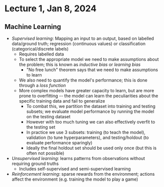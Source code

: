 # Lecture 1, Jan 8, 2024

## Machine Learning

* *Supervised learning*: Mapping an input to an output, based on labelled data/ground truth; regression (continuous values) or classification (categorical/discrete labels)
	* Requires labelled data
	* To select the appropriate model we need to make assumptions about the problem; this is known as *inductive bias* or *learning bias*
		* "No free lunch" theorem says that we need to make assumptions to learn
	* We also need to quantify the model's performance; this is done through a *loss function*
	* More complex models have greater capacity to learn, but are more prone to overfitting -- the model can learn the peculiarities about the specific training data and fail to generalize
		* To combat this, we partition the dataset into training and testing subsets; we evaluate model performance by running the model on the testing dataset
		* However with too much tuning we can also effectively overfit to the testing set
		* In practice we use 3 subsets: training (to teach the model), validation (to tune hyperparameters), and testing/holdout (to evaluate performance sparingly)
		* Ideally the final holdout set should be used only once (but this is often not possible)
* *Unsupervised learning*: learns patterns from observations without requiring ground truths
	* Includes self-supervised and semi-supervised learning
* *Reinforcement learning*: sparse rewards from the environment; actions affect the environment (e.g. training the model to play a game)

